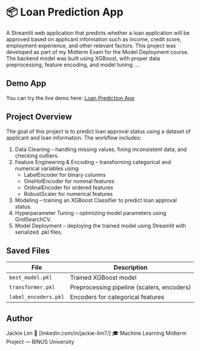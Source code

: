 # 📦 Loan Prediction App

A Streamlit web application that predicts whether a loan application will be approved based on applicant information such as income, credit score, employment experience, and other relevant factors.
This project was developed as part of my Midterm Exam for the Model Deployment course. The backend model was built using XGBoost, with proper data preprocessing, feature encoding, and model tuning
....

## Demo App
You can try the live demo here:
[Loan Prediction App](https://md-uts.streamlit.app/)

## Project Overview

The goal of this project is to predict loan approval status using a dataset of applicant and loan information.
The workflow includes:
1. Data Cleaning – handling missing values, fixing inconsistent data, and checking outliers.
2. Feature Engineering & Encoding – transforming categorical and numerical variables using:
   - LabelEncoder for binary columns
   - OneHotEncoder for nominal features
   - OrdinalEncoder for ordered features
   - RobustScaler for numerical features
3. Modeling – training an XGBoost Classifier to predict loan approval status.
4. Hyperparameter Tuning – optimizing model parameters using GridSearchCV.
5. Model Deployment – deploying the trained model using Streamlit with serialized .pkl files.

## Saved Files
| File                 | Description                                |
| -------------------- | ------------------------------------------ |
| `best_model.pkl`     | Trained XGBoost model                      |
| `transformer.pkl`    | Preprocessing pipeline (scalers, encoders) |
| `label_encoders.pkl` | Encoders for categorical features          |


## Author
Jackie Lim
📧 [linkedin.com/in/jackie-lim7/]
🎓 Machine Learning Midterm Project — BINUS University
